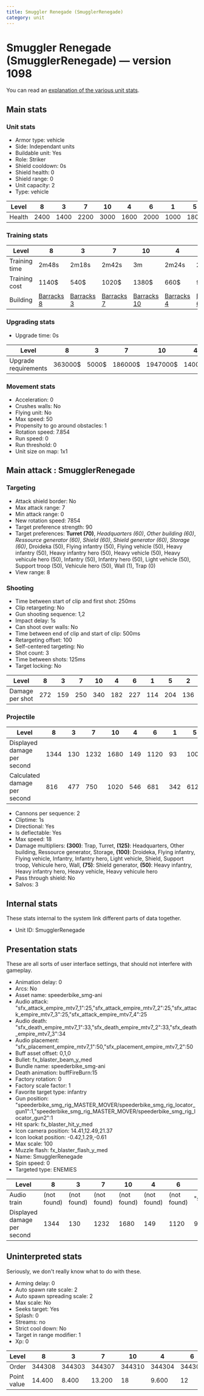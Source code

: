 ```yaml
---
title: Smuggler Renegade (SmugglerRenegade)
category: unit
---
```


# Smuggler Renegade (SmugglerRenegade) — version 1098

You can read an [explanation  of the various unit stats](unitexplained.md).

## Main stats

### Unit stats

  * Armor type: vehicle
  * Side: Independant units
  * Buildable unit: Yes
  * Role: Striker
  * Shield cooldown: 0s
  * Shield health: 0
  * Shield range: 0
  * Unit capacity: 2
  * Type: vehicle

|Level |8   |3   |7   |10  |4   |6   |1   |5   |2   |9   |
|------|----|----|----|----|----|----|----|----|----|----|
|Health|2400|1400|2200|3000|1600|2000|1000|1800|1200|2600|


### Training stats

|Level        |8                                  |3                                  |7                                  |10                                  |4                                  |6                                  |1                                  |5                                  |2                                  |9                                  |
|-------------|-----------------------------------|-----------------------------------|-----------------------------------|------------------------------------|-----------------------------------|-----------------------------------|-----------------------------------|-----------------------------------|-----------------------------------|-----------------------------------|
|Training time|2m48s                              |2m18s                              |2m42s                              |3m                                  |2m24s                              |2m36s                              |2m6s                               |2m30s                              |2m12s                              |2m54s                              |
|Training cost|1140$                              |540$                               |1020$                              |1380$                               |660$                               |900$                               |300$                               |780$                               |420$                               |1260$                              |
|Building     |[Barracks 8](smugglerBarracks.html)|[Barracks 3](smugglerBarracks.html)|[Barracks 7](smugglerBarracks.html)|[Barracks 10](smugglerBarracks.html)|[Barracks 4](smugglerBarracks.html)|[Barracks 6](smugglerBarracks.html)|[Barracks 1](smugglerBarracks.html)|[Barracks 5](smugglerBarracks.html)|[Barracks 2](smugglerBarracks.html)|[Barracks 9](smugglerBarracks.html)|


### Upgrading stats

  * Upgrade time: 0s

|Level               |8      |3    |7      |10      |4     |6      |1   |5     |2   |9       |
|--------------------|-------|-----|-------|--------|------|-------|----|------|----|--------|
|Upgrade requirements|363000$|5000$|186000$|1947000$|14000$|119000$|500$|19000$|900$|1130000$|


### Movement stats

  * Acceleration: 0
  * Crushes walls: No
  * Flying unit: No
  * Max speed: 50
  * Propensity to go around obstacles: 1
  * Rotation speed: 7.854
  * Run speed: 0
  * Run threshold: 0
  * Unit size on map: 1x1

## Main attack : SmugglerRenegade

### Targeting

  * Attack shield border: No
  * Max attack range: 7
  * Min attack range: 0
  * New rotation speed: 7854
  * Target preference strength: 90
  * Target preferences: **Turret (70)**, _Headquarters (60)_, _Other building (60)_, _Ressource generator (60)_, _Shield (60)_, _Shield generator (60)_, _Storage (60)_, Droideka (50), Flying infantry (50), Flying vehicle (50), Heavy infantry (50), Heavy infantry hero (50), Heavy vehicle (50), Heavy vehicule hero (50), Infantry (50), Infantry hero (50), Light vehicle (50), Support troop (50), Vehicule hero (50), Wall (1), Trap (0)
  * View range: 8

### Shooting

  * Time between start of clip and first shot: 250ms
  * Clip retargeting: No
  * Gun shooting sequence: 1,2
  * Impact delay: 1s
  * Can shoot over walls: No
  * Time between end of clip and start of clip: 500ms
  * Retargeting offset: 100
  * Self-centered targeting: No
  * Shot count: 3
  * Time between shots: 125ms
  * Target locking: No

|Level          |8  |3  |7  |10 |4  |6  |1  |5  |2  |9  |
|---------------|---|---|---|---|---|---|---|---|---|---|
|Damage per shot|272|159|250|340|182|227|114|204|136|295|


### Projectile

|Level                       |8   |3  |7   |10  |4  |6   |1  |5   |2  |9   |
|----------------------------|----|---|----|----|---|----|---|----|---|----|
|Displayed damage per second |1344|130|1232|1680|149|1120|93 |1008|112|1456|
|Calculated damage per second|816 |477|750 |1020|546|681 |342|612 |408|885 |


  * Cannons per sequence: 2
  * Cliptime: 1s
  * Directional: Yes
  * Is deflectable: Yes
  * Max speed: 18
  * Damage multipliers: **(300)**: Trap, Turret, **(125)**: Headquarters, Other building, Ressource generator, Storage, **(100)**: Droideka, Flying infantry, Flying vehicle, Infantry, Infantry hero, Light vehicle, Shield, Support troop, Vehicule hero, Wall, **(75)**: Shield generator, **(50)**: Heavy infantry, Heavy infantry hero, Heavy vehicle, Heavy vehicule hero
  * Pass through shield: No
  * Salvos: 3

## Internal stats

These stats internal to the system link different parts of data together.

  * Unit ID: SmugglerRenegade

## Presentation stats

These are all sorts of user interface settings, that should not interfere with gameplay.

  * Animation delay: 0
  * Arcs: No
  * Asset name: speederbike_smg-ani
  * Audio attack: "sfx_attack_empire_mtv7_1":25,"sfx_attack_empire_mtv7_2":25,"sfx_attack_empire_mtv7_3":25,"sfx_attack_empire_mtv7_4":25
  * Audio death: "sfx_death_empire_mtv7_1":33,"sfx_death_empire_mtv7_2":33,"sfx_death_empire_mtv7_3":34
  * Audio placement: "sfx_placement_empire_mtv7_1":50,"sfx_placement_empire_mtv7_2":50
  * Buff asset offset: 0,1,0
  * Bullet: fx_blaster_beam_y_med
  * Bundle name: speederbike_smg-ani
  * Death animation: buffFireBurn:15
  * Factory rotation: 0
  * Factory scale factor: 1
  * Favorite target type: infantry
  * Gun position: "speederbike_smg_rig_MASTER_MOVER/speederbike_smg_rig_locator_gun1":1,"speederbike_smg_rig_MASTER_MOVER/speederbike_smg_rig_locator_gun2":1
  * Hit spark: fx_blaster_hit_y_med
  * Icon camera position: 14.41,12.49,21.37
  * Icon lookat position: -0.42,1.29,-0.61
  * Max scale: 100
  * Muzzle flash: fx_blaster_flash_y_med
  * Name: SmugglerRenegade
  * Spin speed: 0
  * Targeted type: ENEMIES

|Level                      |8          |3          |7          |10         |4          |6          |1                                                                                                                      |5          |2          |9          |
|---------------------------|-----------|-----------|-----------|-----------|-----------|-----------|-----------------------------------------------------------------------------------------------------------------------|-----------|-----------|-----------|
|Audio train                |(not found)|(not found)|(not found)|(not found)|(not found)|(not found)|"sfx_ui_unitcomplete_darktrooper_01":35,"sfx_ui_unitcomplete_darktrooper_02":35,"sfx_ui_unitcomplete_darktrooper_03":30|(not found)|(not found)|(not found)|
|Displayed damage per second|1344       |130        |1232       |1680       |149        |1120       |93                                                                                                                     |1008       |112        |1456       |


## Uninterpreted stats

Seriously, we don't really know what to do with these.

  * Arming delay: 0
  * Auto spawn rate scale: 2
  * Auto spawn spreading scale: 2
  * Max scale: No
  * Seeks target: Yes
  * Splash: 0
  * Streams: no
  * Strict cool down: No
  * Target in range modifier: 1
  * Xp: 0

|Level      |8     |3     |7     |10    |4     |6     |1     |5     |2     |9     |
|-----------|------|------|------|------|------|------|------|------|------|------|
|Order      |344308|344303|344307|344310|344304|344306|344301|344305|344302|344309|
|Point value|14.400|8.400 |13.200|18    |9.600 |12    |6     |10.800|7.200 |15.600|


